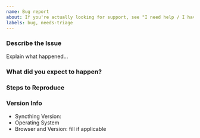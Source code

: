 ```yaml
---
name: Bug report
about: If you're actually looking for support, see "I need help / I have a question".
labels: bug, needs-triage
---
```


<!--
### Does your log mention database corruption?

If your Syncthing log reports panics because of database corruption it is
most likely a fault with your system's storage or memory. Affected log
entries will contain lines starting with `panic: leveldb`. You will need to
delete the index database to clear this, by running `syncthing
-reset-database`.
-->

### Describe the Issue

Explain what happened...

### What did you expect to happen?


### Steps to Reproduce


### Version Info

- Syncthing Version: 
- Operating System
- Browser and Version: fill if applicable

